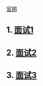 [官网](https://www.webpackjs.com/concepts/)
## 1. [面试1](https://segmentfault.com/a/1190000016068450)
## 2. [面试2](https://segmentfault.com/a/1190000014148611)
## 3. [面试3](https://blog.csdn.net/sinat_17775997/article/details/78122999)
